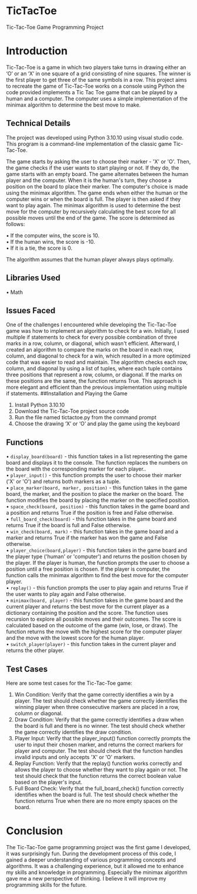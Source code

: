 # TicTacToe
Tic-Tac-Toe Game Programming Project

# Introduction
Tic-Tac-Toe is a game in which two players take turns in drawing either an ‘O’ or an ‘X’ in one square of a grid consisting of nine squares. The winner is the first player to get three of the same symbols in a row. This project aims to recreate the game of Tic-Tac-Toe works on a console using Python the code provided implements a Tic Tac Toe game that can be played by a human and a computer. The computer uses a simple implementation of the minimax algorithm to determine the best move to make.

## Technical Details
The project was developed using Python 3.10.10 using visual studio code. This program is a command-line implementation of the classic game Tic-Tac-Toe.

The game starts by asking the user to choose their marker - 'X' or 'O'. Then, the game checks if the user wants to start playing or not. If they do, the game starts with an empty board. The game alternates between the human player and the computer. When it is the human's turn, they choose a position on the board to place their marker. The computer's choice is made using the minimax algorithm. The game ends when either the human or the computer wins or when the board is full. The player is then asked if they want to play again. The minimax algorithm is used to determine the best move for the computer by recursively calculating the best score for all possible moves until the end of the game. The score is determined as follows:

• If the computer wins, the score is 10.<br />
• If the human wins, the score is -10.<br />
• If it is a tie, the score is 0.<br />

The algorithm assumes that the human player always plays optimally.

## Libraries Used 
• Math

## Issues Faced
One of the challenges I encountered while developing the Tic-Tac-Toe game was how to implement an algorithm to check for a win. Initially, I used multiple if statements to check for every possible combination of three marks in a row, column, or diagonal, which wasn't efficient. Afterward, I created an algorithm to compare the marks on the board in each row, column, and diagonal to check for a win, which resulted in a more optimized code that was easier to read and maintain. The algorithm checks each row, column, and diagonal by using a list of tuples, where each tuple contains three positions that represent a row, column, or diagonal. If the marks on these positions are the same, the function returns True. This approach is more elegant and efficient than the previous implementation using multiple if statements.
##Installation and Playing the Game
1.	Install Python 3.10.10
2.	Download the Tic-Tac-Toe project source code
3.	Run the file named tictactoe.py from the command prompt
4.	Choose the drawing ‘X’ or ‘O’ and play the game using the keyboard 

## Functions
• `display_board(board)` - this function takes in a list representing the game board and displays it to the console. The function replaces the numbers on the board with the corresponding marker for each player.. <br />
•	`player_input()` - this function prompts the user to choose their marker ('X' or 'O') and returns both markers as a tuple.<br />
•	`place_marker(board, marker, position)` - this function takes in the game board, the marker, and the position to place the marker on the board. The function modifies the board by placing the marker on the specified position.<br />
•	`space_check(board, position)` - this function takes in the game board and a position and returns True if the position is free and False otherwise.<br />
•	`full_board_check(board)` - this function takes in the game board and returns True if the board is full and False otherwise.<br />
•	`win_check(board, mark)` - this function takes in the game board and a marker and returns True if the marker has won the game and False otherwise.<br />
•	`player_choice(board,player)` - this function takes in the game board and the player type ('human' or 'computer') and returns the position chosen by the player. If the player is human, the function prompts the user to choose a position until a free position is chosen. If the player is computer, the function calls the minimax algorithm to find the best move for the computer player.<br />
•	`replay()` - this function prompts the user to play again and returns True if the user wants to play again and False otherwise.<br />
• `minimax(board, player)` - this function takes in the game board and the current player and returns the best move for the current player as a dictionary containing the position and the score. The function uses recursion to explore all possible moves and their outcomes. The score is calculated based on the outcome of the game (win, lose, or draw). The function returns the move with the highest score for the computer player and the move with the lowest score for the human player.<br />
• `switch_player(player)` - this function takes in the current player and returns the other player.
## Test Cases
Here are some test cases for the Tic-Tac-Toe game:
1.	Win Condition: Verify that the game correctly identifies a win by a player. The test should check whether the game correctly identifies the winning player when three consecutive markers are placed in a row, column or diagonal.
2.	Draw Condition: Verify that the game correctly identifies a draw when the board is full and there is no winner. The test should check whether the game correctly identifies the draw condition.
3.	Player Input: Verify that the player_input() function correctly prompts the user to input their chosen marker, and returns the correct markers for player and computer. The test should check that the function handles invalid inputs and only accepts 'X' or 'O' markers.
4.	Replay Function: Verify that the replay() function works correctly and allows the player to choose whether they want to play again or not. The test should check that the function returns the correct boolean value based on the player's input.
5.	Full Board Check: Verify that the full_board_check() function correctly identifies when the board is full. The test should check whether the function returns True when there are no more empty spaces on the board.


# Conclusion
The Tic-Tac-Toe game programming project was the first game I developed, it was surprisingly fun. During the development process of this code, I gained a deeper understanding of various programming concepts and algorithms. It was a challenging experience, but it allowed me to enhance my skills and knowledge in programming.
Especially the minimax algorithm gave me a new perspective of thinking. I believe it will improve my programming skills for the future.
